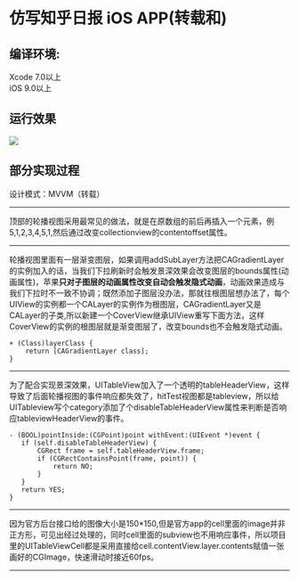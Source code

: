 # 仿写知乎日报 iOS APP(转载和)

## 编译环境:  
Xcode 7.0以上  
iOS 9.0以上

## 运行效果
![](https://github.com/hshpy/ZhiHuDaily-2.0/blob/master/zhihu.gif)

## 部分实现过程

设计模式：MVVM（转载）

***

顶部的轮播视图采用最常见的做法，就是在原数组的前后再插入一个元素，例5,1,2,3,4,5,1,然后通过改变collectionview的contentoffset属性。

***

轮播视图里面有一层渐变图层，如果调用addSubLayer方法把CAGradientLayer的实例加入的话，当我们下拉刷新时会触发景深效果会改变图层的bounds属性(动画属性)，苹果**只对子图层的动画属性改变自动会触发隐式动画**，动画效果造成与我们下拉时不一致不协调；既然添加子图层没办法，那就往根图层想办法了，每个UIView的实例都一个CALayer的实例作为根图层，CAGradientLayer又是CALayer的子类,所以新建一个CoverView继承UIView重写下面方法，这样CoverView的实例的根图层就是渐变图层了，改变bounds也不会触发隐式动画。

	+ (Class)layerClass {
	    return [CAGradientLayer class];
	}

***

为了配合实现景深效果，UITableView加入了一个透明的tableHeaderView，这样导致了后面轮播视图的事件响应都失效了，hitTest视图都是tableview，所以给UITableview写个category添加了个disableTableHeaderView属性来判断是否响应tableviewHeaderView的事件。

	- (BOOL)pointInside:(CGPoint)point withEvent:(UIEvent *)event {
	   if (self.disableTableHeaderView) {
	       CGRect frame = self.tableHeaderView.frame;
	       if (CGRectContainsPoint(frame, point)) {
	           return NO;
	       }
	   }
	   return YES;
	}


***

因为官方后台接口给的图像大小是150*150,但是官方app的cell里面的image并非正方形，可见出经过处理的，同时cell里面的subview也不用响应事件，所以项目里的UITableViewCell都是采用直接给cell.contentView.layer.contents赋值一张画好的CGImage，快速滑动时接近60fps。

***

